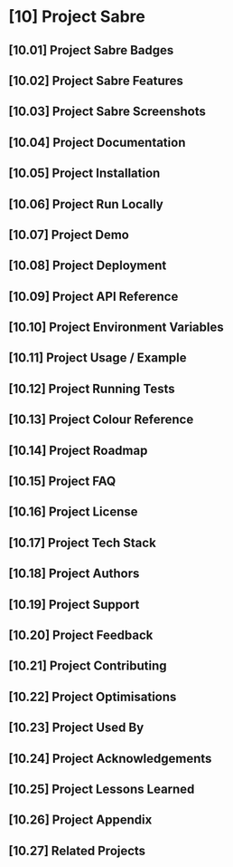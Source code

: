 # [10] Project Sabre

<!-- Insert Logo Here -->

<!-- Insert Project Description Here -->

## [10.01] Project Sabre Badges

<!-- Insert Badges Here -->

## [10.02] Project Sabre Features

<!-- Insert Project Features Here -->

## [10.03] Project Sabre Screenshots

<!-- Insert Project Screenshots Here -->

## [10.04] Project Documentation

<!-- Link to api sub-domain @ sfk -->

## [10.05] Project Installation

<!-- Insert Project Installation -->

## [10.06] Project Run Locally

<!-- Link to api sub-domain local install -->

## [10.07] Project Demo

<!-- Link to GIF for demo -->
<!-- Link to live demo -->

## [10.08] Project Deployment

<!-- Link to ./DEPLOY.md -->

## [10.09] Project API Reference

<!-- Link to api sub-domain @ sfk -->

## [10.10] Project Environment Variables

<!-- Insert PEV -->

## [10.11] Project Usage / Example

<!-- Insert PUE -->

## [10.12] Project Running Tests

<!-- Insert PRT -->

## [10.13] Project Colour Reference

<!-- Insert PCR -->

## [10.14] Project Roadmap

<!-- Insert PR -->

## [10.15] Project FAQ

<!-- Insert PFAQ -->

## [10.16] Project License

<!-- Link to ./LICENSE -->

## [10.17] Project Tech Stack

<!-- Insert PTS -->

## [10.18] Project Authors

<!-- Insert PAu -->

## [10.19] Project Support

<!-- Insert PS -->

## [10.20] Project Feedback

<!-- Insert PF -->

## [10.21] Project Contributing

<!-- Insert PC -->

## [10.22] Project Optimisations

<!-- Insert PO -->

## [10.23] Project Used By

<!-- Insert PUB -->

## [10.24] Project Acknowledgements

<!-- Insert PAc -->

## [10.25] Project Lessons Learned

<!-- Insert PLL -->

## [10.26] Project Appendix

<!-- Insert Ap -->

## [10.27] Related Projects

<!-- Links to Related Projects. -->
